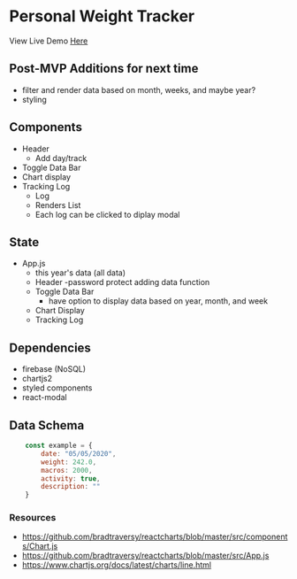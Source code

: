 # Personal Weight Tracker

View Live Demo [Here](https://daniellimhong.github.io/weight-tracker-firebase/)

## Post-MVP Additions for next time
- filter and render data based on month, weeks, and maybe year?
- styling

## Components 
- Header 
    - Add day/track 
- Toggle Data Bar
- Chart display 
- Tracking Log
    - Log
    - Renders List 
    - Each log can be clicked to diplay modal

## State
- App.js 
    - this year's data (all data)
    - Header
        -password protect adding data function
    - Toggle Data Bar
        - have option to display data based on year, month, and week
    - Chart Display
    - Tracking Log

## Dependencies
- firebase (NoSQL)
- chartjs2
- styled components
- react-modal 

## Data Schema
```js
    const example = {
        date: "05/05/2020",
        weight: 242.0,
        macros: 2000,
        activity: true,
        description: "" 
    }
```

### Resources
- https://github.com/bradtraversy/reactcharts/blob/master/src/components/Chart.js
- https://github.com/bradtraversy/reactcharts/blob/master/src/App.js
- https://www.chartjs.org/docs/latest/charts/line.html